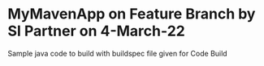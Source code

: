 # MyMavenApp on Feature Branch by SI Partner on 4-March-22
Sample java code to build with buildspec file given for Code Build

